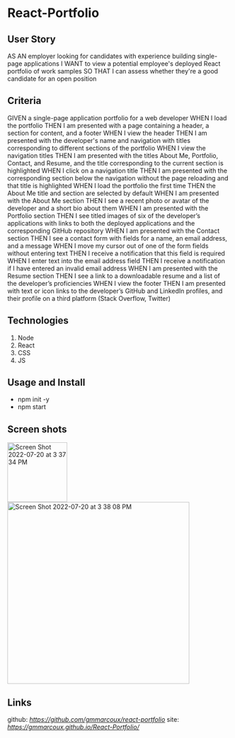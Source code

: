 # React-Portfolio

## User Story
AS AN employer looking for candidates with experience building single-page applications
I WANT to view a potential employee's deployed React portfolio of work samples
SO THAT I can assess whether they're a good candidate for an open position

## Criteria
GIVEN a single-page application portfolio for a web developer
WHEN I load the portfolio
THEN I am presented with a page containing a header, a section for content, and a footer
WHEN I view the header
THEN I am presented with the developer's name and navigation with titles corresponding to different sections of the portfolio
WHEN I view the navigation titles
THEN I am presented with the titles About Me, Portfolio, Contact, and Resume, and the title corresponding to the current section is highlighted
WHEN I click on a navigation title
THEN I am presented with the corresponding section below the navigation without the page reloading and that title is highlighted
WHEN I load the portfolio the first time
THEN the About Me title and section are selected by default
WHEN I am presented with the About Me section
THEN I see a recent photo or avatar of the developer and a short bio about them
WHEN I am presented with the Portfolio section
THEN I see titled images of six of the developer’s applications with links to both the deployed applications and the corresponding GitHub repository
WHEN I am presented with the Contact section
THEN I see a contact form with fields for a name, an email address, and a message
WHEN I move my cursor out of one of the form fields without entering text
THEN I receive a notification that this field is required
WHEN I enter text into the email address field
THEN I receive a notification if I have entered an invalid email address
WHEN I am presented with the Resume section
THEN I see a link to a downloadable resume and a list of the developer’s proficiencies
WHEN I view the footer
THEN I am presented with text or icon links to the developer’s GitHub and LinkedIn profiles, and their profile on a third platform (Stack Overflow, Twitter) 

## Technologies
1. Node
2. React
3. CSS
4. JS

## Usage and Install
- npm init -y
- npm start

## Screen shots
<img width="135" alt="Screen Shot 2022-07-20 at 3 37 34 PM" src="https://user-images.githubusercontent.com/98123372/180077488-633f57af-cb3f-4fd1-9410-8fbaa5848747.png">
<img width="411" alt="Screen Shot 2022-07-20 at 3 38 08 PM" src="https://user-images.githubusercontent.com/98123372/180077495-91507d56-3079-49c2-a729-de19c3ff17a2.png">

## Links
github: *https://github.com/gmmarcoux/react-portfolio*
site: *https://gmmarcoux.github.io/React-Portfolio/*
